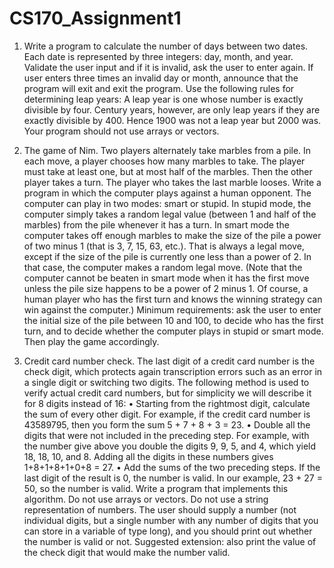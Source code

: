 # CS170_Assignment1

1) Write a program to calculate the number of days between two dates. Each date is represented by three integers: day, month, and year. Validate the user input and if it is invalid, ask the user to enter again. If user enters three times an invalid day or month, announce that the program will exit and exit the program. Use the following rules for determining leap years: A leap year is one whose number is exactly divisible by four.  Century years, however, are only leap years if they are exactly divisible by 400. Hence 1900 was not a leap year but 2000 was. Your program should not use arrays or vectors. 



2) The game of Nim. Two players alternately take marbles from a pile. In each move, a player chooses how many marbles to take. The player must take at least one, but at most half of the marbles. Then the other player takes a turn. The player who takes the last marble looses. 
Write a program in which the computer plays against a human opponent. The computer can play in two modes: smart or stupid. In stupid mode, the computer simply takes a random legal value (between 1 and half of the marbles) from the pile whenever it has a turn. In smart mode the computer takes off enough marbles to make the size of the pile a power of two minus 1 (that is 3, 7, 15, 63, etc.). That is always a legal move, except if the size of the pile is currently one less than a power of 2. In that case, the computer makes a random legal move. (Note that the computer cannot be beaten in smart mode when it has the first move unless the pile size happens to be a power of 2 minus 1. Of course, a human player who has the first turn and knows the winning strategy can win against the computer.)
Minimum requirements: ask the user to enter the initial size of the pile between 10 and 100, to decide who has the first turn, and to decide whether the computer plays in stupid or smart mode. Then play the game accordingly.



3) Credit card number check.  The last digit of a credit card number is the check digit, which protects again transcription errors such as an error in a single digit or switching two digits. The following method is used to verify actual credit card numbers, but for simplicity we will describe it for 8 digits instead of 16:
•	Starting from the rightmost digit, calculate the sum of every other digit. For example, if the credit card number is 43589795, then you form the sum 5 + 7 + 8 + 3 = 23.
•	Double all the digits that were not included in the preceding step. For example, with the number give above you double the digits 9, 9, 5, and 4, which yield 18, 18, 10, and 8. Adding all the digits in these numbers gives 1+8+1+8+1+0+8 = 27.
•	Add the sums of the two preceding steps. If the last digit of the result is 0, the number is valid. In our example, 23 + 27 = 50, so the number is valid.
Write a program that implements this algorithm. Do not use arrays or vectors. Do not use a string representation of numbers.  The user should supply a number (not individual digits, but a single number with any number of digits that you can store in a variable of type long), and you should print out whether the number is valid or not.  Suggested extension: also print the value of the check digit that would make the number valid.

